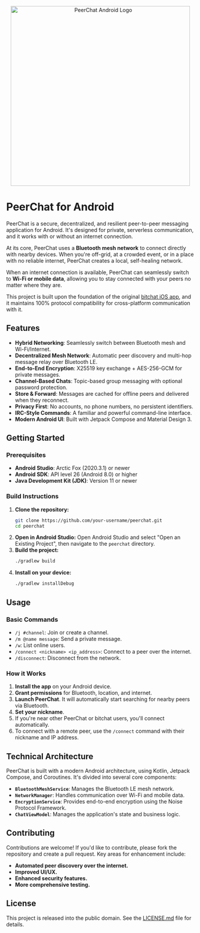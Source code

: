 <p align="center">
    <img src="https://github.com/user-attachments/assets/188c42f8-d249-4a72-b27a-e2b4f10a00a8" alt="PeerChat Android Logo" width="480">
</p>

# PeerChat for Android

PeerChat is a secure, decentralized, and resilient peer-to-peer messaging application for Android. It's designed for private, serverless communication, and it works with or without an internet connection.

At its core, PeerChat uses a **Bluetooth mesh network** to connect directly with nearby devices. When you're off-grid, at a crowded event, or in a place with no reliable internet, PeerChat creates a local, self-healing network.

When an internet connection is available, PeerChat can seamlessly switch to **Wi-Fi or mobile data**, allowing you to stay connected with your peers no matter where they are.

This project is built upon the foundation of the original [bitchat iOS app](https://github.com/jackjackbits/bitchat), and it maintains 100% protocol compatibility for cross-platform communication with it.

## Features

- **Hybrid Networking**: Seamlessly switch between Bluetooth mesh and Wi-Fi/Internet.
- **Decentralized Mesh Network**: Automatic peer discovery and multi-hop message relay over Bluetooth LE.
- **End-to-End Encryption**: X25519 key exchange + AES-256-GCM for private messages.
- **Channel-Based Chats**: Topic-based group messaging with optional password protection.
- **Store & Forward**: Messages are cached for offline peers and delivered when they reconnect.
- **Privacy First**: No accounts, no phone numbers, no persistent identifiers.
- **IRC-Style Commands**: A familiar and powerful command-line interface.
- **Modern Android UI**: Built with Jetpack Compose and Material Design 3.

## Getting Started

### Prerequisites

- **Android Studio**: Arctic Fox (2020.3.1) or newer
- **Android SDK**: API level 26 (Android 8.0) or higher
- **Java Development Kit (JDK)**: Version 11 or newer

### Build Instructions

1.  **Clone the repository:**
    ```bash
    git clone https://github.com/your-username/peerchat.git
    cd peerchat
    ```
2.  **Open in Android Studio:**
    Open Android Studio and select "Open an Existing Project", then navigate to the `peerchat` directory.
3.  **Build the project:**
    ```bash
    ./gradlew build
    ```
4.  **Install on your device:**
    ```bash
    ./gradlew installDebug
    ```

## Usage

### Basic Commands

- `/j #channel`: Join or create a channel.
- `/m @name message`: Send a private message.
- `/w`: List online users.
- `/connect <nickname> <ip_address>`: Connect to a peer over the internet.
- `/disconnect`: Disconnect from the network.

### How it Works

1.  **Install the app** on your Android device.
2.  **Grant permissions** for Bluetooth, location, and internet.
3.  **Launch PeerChat**. It will automatically start searching for nearby peers via Bluetooth.
4.  **Set your nickname**.
5.  If you're near other PeerChat or bitchat users, you'll connect automatically.
6.  To connect with a remote peer, use the `/connect` command with their nickname and IP address.

## Technical Architecture

PeerChat is built with a modern Android architecture, using Kotlin, Jetpack Compose, and Coroutines. It's divided into several core components:

-   **`BluetoothMeshService`**: Manages the Bluetooth LE mesh network.
-   **`NetworkManager`**: Handles communication over Wi-Fi and mobile data.
-   **`EncryptionService`**: Provides end-to-end encryption using the Noise Protocol Framework.
-   **`ChatViewModel`**: Manages the application's state and business logic.

## Contributing

Contributions are welcome! If you'd like to contribute, please fork the repository and create a pull request. Key areas for enhancement include:

-   **Automated peer discovery over the internet.**
-   **Improved UI/UX.**
-   **Enhanced security features.**
-   **More comprehensive testing.**

## License

This project is released into the public domain. See the [LICENSE.md](LICENSE.md) file for details.
